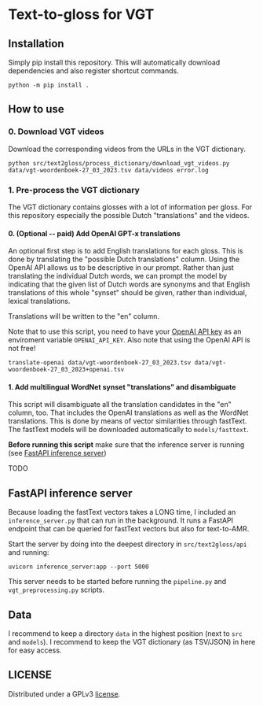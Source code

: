 # Text-to-gloss for VGT

## Installation

Simply pip install this repository. This will automatically download dependencies and also register shortcut commands.

```shell
python -m pip install .
```

## How to use

### 0. Download VGT videos

Download the corresponding videos from the URLs in the VGT dictionary.

```shell
python src/text2gloss/process_dictionary/download_vgt_videos.py data/vgt-woordenboek-27_03_2023.tsv data/videos error.log
```

### 1. Pre-process the VGT dictionary

The VGT dictionary contains glosses with a lot of information per gloss. For this repository especially the possible
Dutch "translations" and the videos.

#### 0. (Optional -- paid) Add OpenAI GPT-x translations

An optional first step is to add English translations for each gloss. This is done by translating the "possible Dutch
translations" column. Using the OpenAI API allows us to be descriptive in our prompt. Rather than just translating the
individual Dutch words, we can prompt the model by indicating that the given list of Dutch words are synonyms and that
English translations of this whole "synset" should be given, rather than individual, lexical translations.

Translations will be written to the "en" column.

Note that to use this script, you need to have your [OpenAI API key](https://platform.openai.com/account/api-keys) as
an enviroment variable `OPENAI_API_KEY`. Also note that using the OpenAI API is not free!

```shell
translate-openai data/vgt-woordenboek-27_03_2023.tsv data/vgt-woordenboek-27_03_2023+openai.tsv
```

#### 1. Add multilingual WordNet synset "translations" and disambiguate

This script will disambiguate all the translation candidates in the "en" column, too. That includes the OpenAI 
translations as well as the WordNet translations. This is done by means of vector similarities through fastText.
The fastText models will be downloaded automatically to `models/fasttext`.

**Before running this script** make sure that the inference server is running (see 
[FastAPI inference server](#fastapi-inference-server))

TODO

## FastAPI inference server

Because loading the fastText vectors takes a LONG time, I included an `inference_server.py` that can run in the background.
It runs a FastAPI endpoint that can be queried for fastText vectors but also for text-to-AMR.

Start the server by doing into the deepest directory in `src/text2gloss/api` and running:

```shell
uvicorn inference_server:app --port 5000
```

This server needs to be started before running the `pipeline.py` and `vgt_preprocessing.py` scripts.

## Data

I recommend to keep a directory `data` in the highest position (next to `src` and `models`). I recommend to keep the
VGT dictionary (as TSV/JSON) in here for easy access.

## LICENSE

Distributed under a GPLv3 [license](LICENSE).
